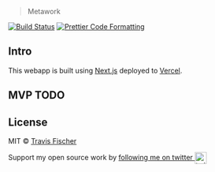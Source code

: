 > Metawork

[![Build Status](https://github.com/senpai-so/metawork/actions/workflows/build.yml/badge.svg)](https://github.com/senpai-so/metawork/actions/workflows/build.yml) [![Prettier Code Formatting](https://img.shields.io/badge/code_style-prettier-brightgreen.svg)](https://prettier.io)

## Intro

This webapp is built using [Next.js](https://nextjs.org) deployed to [Vercel](http://vercel.com).

## MVP TODO

## License

MIT © [Travis Fischer](https://transitivebullsh.it)

Support my open source work by <a href="https://twitter.com/transitive_bs">following me on twitter <img src="https://storage.googleapis.com/saasify-assets/twitter-logo.svg" alt="twitter" height="24px" align="center"></a>
